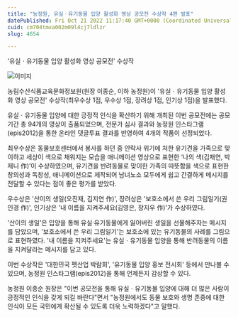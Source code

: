 ```yaml
---
title: "농정원, 유실ㆍ유기동물 입양 활성화 영상 공모전 수상작 4편 발표"
datePublished: Fri Oct 21 2022 11:17:40 GMT+0000 (Coordinated Universal Time)
cuid: cm704tmxa002m09l4cj7ldlzr
slug: 4654

---
```



'유실ㆍ유기동물 입양 활성화 영상 공모전' 수상작

![이미지](https://cdn.hashnode.com/res/hashnode/image/upload/v1739257185991/7e6827ba-9595-4bf5-86eb-a7d6cfead6bd.png)

농림수산식품교육문화정보원(원장 이종순, 이하 농정원)이 '유실ㆍ유기동물 입양 활성화 영상 공모전' 수상작(최우수상 1점, 우수상 1점, 장려상 1점, 인기상 1점)을 발표했다.

유실ㆍ유기동물 입양에 대한 긍정적 인식을 확산하기 위해 개최된 이번 공모전에는 공모 기간 총 94개의 영상이 출품되었으며, 전문가 심사 결과와 농정원 인스타그램(epis2012)을 통한 온라인 댓글투표 결과를 반영하여 4개의 작품이 선정되었다.

최우수상은 동물보호센터에서 봉사를 하던 중 안락사 위기에 처한 유기견을 가족으로 맞이하고 세상이 색으로 채워지는 모습을 애니메이션 영상으로 표현한 ‘나의 색(김채연, 박제니 作)’이 수상하였으며, 유기견을 반려동물로 맞이한 가족의 따뜻함을 색으로 표현한 창의성과 독창성, 애니메이션으로 제작되어 남녀노소 모두에게 쉽고 간결하게 메시지를 전달할 수 있다는 점이 좋은 평가를 받았다.

우수상은 '산이의 생일(오진재, 김지연 作)', 장려상은 '보호소에서 쓴 우리 그림일기(권인경 作)', 인기상은 '내 이름을 지켜주세요(김영은, 장지우 作)'가 수상하였다.

'산이의 생일'은 입양을 통해 유실·유기동물에게 잃어버린 생일을 선물해주자는 메시지를 담았으며, '보호소에서 쓴 우리 그림일기'는 보호소에 있는 유기동물의 사례를 그림으로 표현하였다. '내 이름을 지켜주세요'는 유실ㆍ유기동물 입양을 통해 반려동물의 이름을 지켜달라는 메시지를 담고 있다.

이번 수상작은 '대한민국 펫산업 박람회', '유기동물 입양 홍보 전시회' 등에서 만나볼 수 있으며, 농정원 인스타그램(epis2012)을 통해 언제든지 감상할 수 있다.

농정원 이종순 원장은 "이번 공모전을 통해 유실ㆍ유기동물 입양에 대해 더 많은 사람이 긍정적인 인식을 갖게 되길 바란다"면서 "농정원에서도 동물 보호와 생명 존중에 대한 인식이 모든 국민에게 확산될 수 있도록 더욱 노력하겠다"고 말했다.